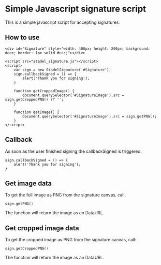 # Simple Javascript signature script

This is a simple javascript script for accepting signatures.

## How to use

```
<div id="Signature" style="width: 400px; height: 200px; background: #eee; border: 1px solid #ccc;"></div>

<script src="stadel_signature.js"></script>
<script>
    var sign = new StadelSignature('#Signature');
    sign.callbackSigned = () => {
        alert('Thank you for signing');
    }

    function getCroppedImage() {
        document.querySelector('#SignatureImage').src = sign.getCroppedPNG() ?? '';
    }

    function getImage() {
        document.querySelector('#SignatureImage').src = sign.getPNG();
    }
</script>
```

## Callback

As soon as the user finished signing the callbackSigned is triggered.

```
sign.callbackSigned = () => {
    alert('Thank you for signing');
}
```

## Get image data

To get the full image as PNG from the signature canvas, call:

```
sign.getPNG()
```

The function will return the image as an DataURL.

## Get cropped image data

To get the cropped image as PNG from the signature canvas, call:

```
sign.getCroppedPNG()
```

The function will return the image as an DataURL.

